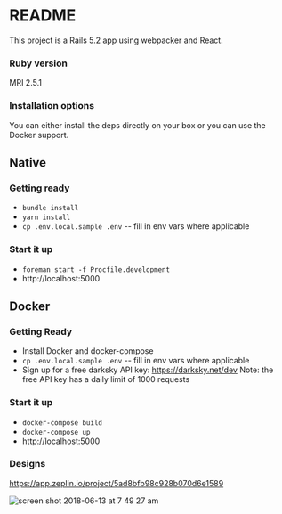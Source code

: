 # README

This project is a Rails 5.2 app using webpacker and React.

### Ruby version

MRI 2.5.1

### Installation options

You can either install the deps directly on your box or you can use the Docker support.


## Native

### Getting ready

- `bundle install`
- `yarn install`
- `cp .env.local.sample .env` -- fill in env vars where applicable

### Start it up

- `foreman start -f Procfile.development`
- http://localhost:5000

## Docker

### Getting Ready

- Install Docker and docker-compose
- `cp .env.local.sample .env` -- fill in env vars where applicable
 - Sign up for a free darksky API key: https://darksky.net/dev
   Note: the free API key has a daily limit of 1000 requests

### Start it up

- `docker-compose build`
- `docker-compose up`
- http://localhost:5000

### Designs

https://app.zeplin.io/project/5ad8bfb98c928b070d6e1589

![screen shot 2018-06-13 at 7 49 27 am](https://user-images.githubusercontent.com/2212806/41349620-6dca83e4-6ede-11e8-9913-ccec4fad09d2.png)
